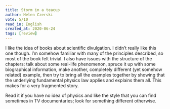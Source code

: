 ```yaml
---
title: Storm in a teacup
author: Helen Czerski
vote: 5/10
read_in: English
created_at: 2020-06-24
tags: [review]
---
```


I like the idea of books about scientific divulgation. I didn’t really like this one though. I’m somehow familiar with many of the principles described, so most of the book felt trivial. I also have issues with the structure of the chapters: talk about some real-life phenomenon, spruce it up with some biographical information, make another, completely different (yet somehow related) example, then try to bring all the examples together by showing that the underlying fundamental physics law applies and explains them all. This makes for a very fragmented story.

Read it if you have no idea of physics and like the style that you can find sometimes in TV documentaries; look for something different otherwise.
